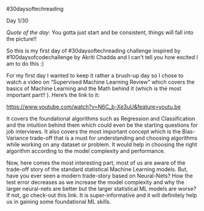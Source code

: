 #30daysoftechreading

Day 1/30

*Quote of the day*: You gotta just start and be consistent, things will fall into the picture!!

So this is my first day of #30daysoftechreading challenge inspired by #100daysofcodechallenge by Akriti Chadda and I can’t tell you how excited I am to do this :)

For my first day I wanted to keep it rather a brush-up day so I chose to watch a video on “Supervised Machine Learning Review” which covers the basics of Machine Learning  and the Math behind it (which is the most important part!! ). Here’s the link to it:

https://www.youtube.com/watch?v=N6C_b-Xe3uU&feature=youtu.be 

It covers the foundational algorithms such as Regression and Classification and the intuition behind them which could even be the starting questions for job interviews. It also covers the most important concept which is the Bias-Variance trade-off that is a must for understanding and choosing algorithms while working on any dataset or problem. It would help in choosing the right algorithm according to the model complexity and performance. 

Now, here comes the most interesting part, most of us are aware of the trade-off story of the standard statistical Machine Learning models. But, have you ever seen a modern trade-story based on Neural-Nets? How the test error decreases as we increase the model complexity and why the larger neural-nets are better but the larger statistical ML models are worse? If not, go check-out this link. It is super-informative and it will definitely help us in gaining some foundational ML skills.
